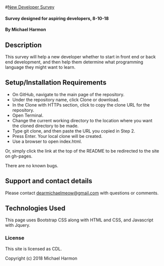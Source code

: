 #[New Developer Survey](https://michaelmeow.github.io/dev_career_survey)

#### Survey designed for aspiring developers, 8-10-18

#### By Michael Harmon

## Description

This survey will help a new developer whether to start in front end or back end development, and then help them determine what programming language they might want to learn.

## Setup/Installation Requirements

* On GitHub, navigate to the main page of the repository.
* Under the repository name, click Clone or download.
* In the Clone with HTTPs section, click  to copy the clone URL for the repository.
* Open Terminal.
* Change the current working directory to the location where you want the cloned directory to be made.
* Type git clone, and then paste the URL you copied in Step 2.
* Press Enter. Your local clone will be created.
* Use a browser to open index.html.

Or, simply click the link at the top of the README to be redirected to the site on gh-pages.

There are no known bugs.

## Support and contact details

Please contact dearmichaelmeow@gmail.com with questions or comments.

## Technologies Used

This page uses Bootstrap CSS along with HTML and CSS, and Javascript with Jquery.

### License

This site is licensed as CDL.

Copyright (c) 2018 Michael Harmon
